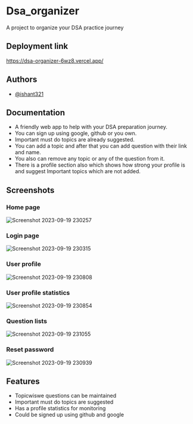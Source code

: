 
# Dsa_organizer

A project to organize your DSA practice journey




## Deployment link

https://dsa-organizer-6wz8.vercel.app/


## Authors

- [@ishant321](https://github.com/ishant321/Dsa_organizer)


## Documentation

- A friendly web app to help with your DSA preparation journey.
- You can sign up using google, github or you own.
- Important must do topics are already suggested.
- You can add a topic and after that you can add question with their link and name.
- You also can remove any topic or any of the question from it.
- There is a profile section also which shows how strong your profile is and suggest Important topics which are not added.



## Screenshots

### Home page
![Screenshot 2023-09-19 230257](https://github.com/ishant321/Dsa_organizer/assets/82669824/69716dd0-75f6-4f05-86fa-008d96b50c60)

### Login page
![Screenshot 2023-09-19 230315](https://github.com/ishant321/Dsa_organizer/assets/82669824/0d96b477-9a86-4f42-9814-3a9e200a3def)

### User profile
![Screenshot 2023-09-19 230808](https://github.com/ishant321/Dsa_organizer/assets/82669824/151b4dcf-1fe0-450b-9025-7269fc180e30)

### User profile statistics
![Screenshot 2023-09-19 230854](https://github.com/ishant321/Dsa_organizer/assets/82669824/83eb54e3-8f08-4c9c-8946-eadfef5360cd)

### Question lists
![Screenshot 2023-09-19 231055](https://github.com/ishant321/Dsa_organizer/assets/82669824/199724c2-4ade-4525-976c-aecd111079c1)

### Reset password
![Screenshot 2023-09-19 230939](https://github.com/ishant321/Dsa_organizer/assets/82669824/242a7e56-4aeb-4161-b7ed-44e3af69cd2e)




## Features

- Topicwiswe questions can be maintained
- Important must do topics are suggested
- Has a profile statistics for monitoring
- Could be signed up using github and google



    
